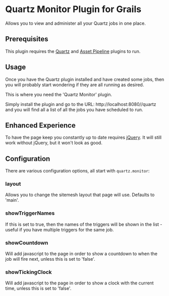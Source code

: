 # Quartz Monitor Plugin for Grails

Allows you to view and administer all your Quartz jobs in one place.

## Prerequisites

This plugin requires the [Quartz](http://grails.org/plugin/quartz) and [Asset Pipeline](http://grails.org/plugin/asset-pipeline) plugins to run.

## Usage

Once you have the Quartz plugin installed and have created some jobs, then you will probably start wondering if they are all running as desired.

This is where you need the 'Quartz Monitor' plugin.

Simply install the plugin and go to the URL: http://localhost:8080/<yourapp>/quartz and you will find all a list of all the jobs you have scheduled to run.

## Enhanced Experience

To have the page keep you constantly up to date requires [jQuery](http://grails.org/plugin/jquery). It will still work without jQuery, but it won't look as good.

## Configuration

There are various configuration options, all start with `quartz.monitor`:

### layout

Allows you to change the sitemesh layout that page will use. Defaults to 'main'.

### showTriggerNames

If this is set to true, then the names of the triggers will be shown in the list - useful if you have multiple triggers for the same job.

### showCountdown

Will add javascript to the page in order to show a countdown to when the job will fire next, unless this is set to 'false'.

### showTickingClock

Will add javascript to the page in order to show a clock with the current time, unless this is set to 'false'.

